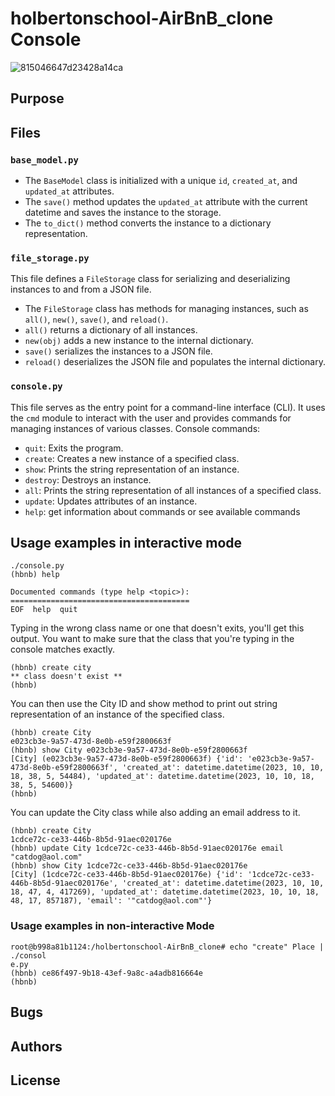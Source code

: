 # holbertonschool-AirBnB_clone Console

![815046647d23428a14ca](https://github.com/kier-ious/holbertonschool-AirBnB_clone/assets/128427866/d0e97b32-f5fa-492a-a40b-65ddbb484a7e)

## Purpose

## Files

### `base_model.py`

- The `BaseModel` class is initialized with a unique `id`, `created_at`, and `updated_at` attributes.
- The `save()` method updates the `updated_at` attribute with the current datetime and saves the instance to the storage.
- The `to_dict()` method converts the instance to a dictionary representation.

### `file_storage.py`

This file defines a `FileStorage` class for serializing and deserializing instances to and from a JSON file. 
- The `FileStorage` class has methods for managing instances, such as `all()`, `new()`, `save()`, and `reload()`.
- `all()` returns a dictionary of all instances.
- `new(obj)` adds a new instance to the internal dictionary.
- `save()` serializes the instances to a JSON file.
- `reload()` deserializes the JSON file and populates the internal dictionary.

### `console.py`

This file serves as the entry point for a command-line interface (CLI). It uses the `cmd` module to interact with the user and provides commands for managing instances of various classes. Console commands:

- `quit`: Exits the program.
- `create`: Creates a new instance of a specified class.
- `show`: Prints the string representation of an instance.
- `destroy`: Destroys an instance.
- `all`: Prints the string representation of all instances of a specified class.
- `update`: Updates attributes of an instance.
- `help`: get information about commands or see available commands

## Usage examples in interactive mode
```
./console.py
(hbnb) help

Documented commands (type help <topic>):
========================================
EOF  help  quit
```
Typing in the wrong class name or one that doesn't exits, you'll get this output. You want to make sure that the class that you're typing in the console matches exactly.
```
(hbnb) create city
** class doesn't exist **
(hbnb)
```
You can then use the City ID and show method to print out string representation of an instance of the specified class.
```
(hbnb) create City
e023cb3e-9a57-473d-8e0b-e59f2800663f
(hbnb) show City e023cb3e-9a57-473d-8e0b-e59f2800663f
[City] (e023cb3e-9a57-473d-8e0b-e59f2800663f) {'id': 'e023cb3e-9a57-473d-8e0b-e59f2800663f', 'created_at': datetime.datetime(2023, 10, 10, 18, 38, 5, 54484), 'updated_at': datetime.datetime(2023, 10, 10, 18, 38, 5, 54600)}
(hbnb)
```
You can update the City class while also adding an email address to it. 
```
(hbnb) create City
1cdce72c-ce33-446b-8b5d-91aec020176e
(hbnb) update City 1cdce72c-ce33-446b-8b5d-91aec020176e email "catdog@aol.com"
(hbnb) show City 1cdce72c-ce33-446b-8b5d-91aec020176e
[City] (1cdce72c-ce33-446b-8b5d-91aec020176e) {'id': '1cdce72c-ce33-446b-8b5d-91aec020176e', 'created_at': datetime.datetime(2023, 10, 10, 18, 47, 4, 417269), 'updated_at': datetime.datetime(2023, 10, 10, 18, 48, 17, 857187), 'email': '"catdog@aol.com"'}
```
### Usage examples in non-interactive Mode
```
root@b998a81b1124:/holbertonschool-AirBnB_clone# echo "create" Place | ./consol
e.py 
(hbnb) ce86f497-9b18-43ef-9a8c-a4adb816664e
(hbnb)
```
## Bugs

## Authors

## License
